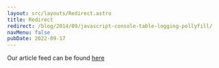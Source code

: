 ```yaml
---
layout: src/layouts/Redirect.astro
title: Redirect
redirect: /blog/2014/09/javascript-console-table-logging-pollyfill/
navMenu: false
pubDate: 2022-09-17
---
```

<div>
Our article feed can be found <a href="/blog/2014/09/javascript-console-table-logging-pollyfill/">here</a>
</div>

